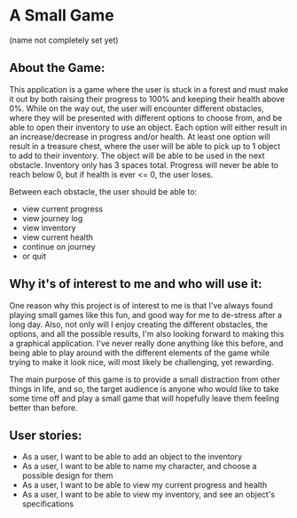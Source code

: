 # A Small Game 
(name not completely set yet)

## About the Game:
This application is a game where the user is stuck in a forest and must make it out by both
raising their progress to 100% and keeping their health above 0%. While on the way out, the user 
will encounter different obstacles, where they will be presented with different options to choose from, and be
able to open their inventory to use an object.
Each option will either result in an increase/decrease in progress and/or health. At least one option will result in
a treasure chest, where the user will be able to pick up to 1 object to add to their inventory. The object will
be able to be used in the next obstacle. Inventory only has 3 spaces total.
Progress will never be able to reach below 0, but if health is ever <= 0, the user loses. 

Between each obstacle, the user should be able to:
- view current progress
- view journey log
- view inventory
- view current health
- continue on journey
- or quit

## Why it's of interest to me and who will use it:
One reason why this project is of interest to me is that I've always found playing small games like this fun,
and good way for me to de-stress after a long day. Also, not only will I enjoy creating the different
obstacles, the options, and all the possible results, I'm also looking forward to making this a graphical application.
I've never really done anything like this before, and being able to play around with the different elements of the game
while trying to make it look nice, will most likely be challenging, yet rewarding.

The main purpose of this game is to provide a small distraction from other things in life, and so, the target
audience is anyone who would like to take some time off and play a small game that will hopefully leave them 
feeling better than before.

## User stories:
- As a user, I want to be able to add an object to the inventory
- As a user, I want to be able to name my character, and choose a possible design for them
- As a user, I want to be able to view my current progress and health
- As a user, I want to be able to view my inventory, and see an object's specifications